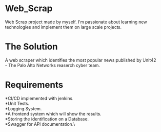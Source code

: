 # Web_Scrap
Web Scrap project made by myself. 
I'm passionate about learning new technologies and implement them on large scale projects.

# The Solution
A web scraper which identifies the most popular news published by Unit42 - The Palo Alto Networks reaserch cyber team. 

# Requirements
*CI/CD implemented with jenkins.\
*Unit Tests.\
*Logging System.\
*A frontend system which will show the results.\
*Storing the identification on a Database.\
*Swagger for API documentation.\

